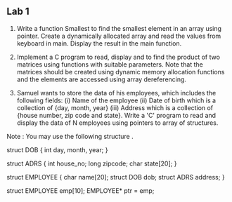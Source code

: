 ## Lab 1


1. Write a function Smallest to find the smallest element in an array using pointer. Create a dynamically allocated array and read the values from keyboard in main. Display the result in the main function.


2. Implement a C program to read, display and to find the product of two matrices using functions with suitable parameters. Note that the matrices should be created using dynamic memory allocation functions and the elements are accessed using array dereferencing.


3. Samuel wants to store the data of his employees, which includes the following fields: (i) Name of the employee (ii) Date of birth which is a collection of {day, month, year} (iii) Address which is a collection of {house number, zip code and state}. Write a 'C' program to read and display the data of N employees using pointers to array of structures.

Note : You may use the following structure .

struct DOB {
int day, month, year;
}


struct ADRS {
int house_no;
long zipcode;
char state[20];
}


struct EMPLOYEE {
char name[20];
struct DOB dob;
struct ADRS address;
}


struct EMPLOYEE emp[10];
EMPLOYEE\* ptr = emp;
